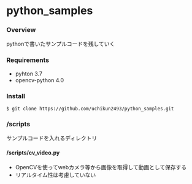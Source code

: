 # python_samples

### Overview

pythonで書いたサンプルコードを残していく

### Requirements

- pyhton 3.7
- opencv-python 4.0

### Install

```
$ git clone https://github.com/uchikun2493/python_samples.git
```

### /scripts

サンプルコードを入れるディレクトリ

#### /scripts/cv_video.py

- OpenCVを使ってwebカメラ等から画像を取得して動画として保存する
- リアルタイム性は考慮していない


